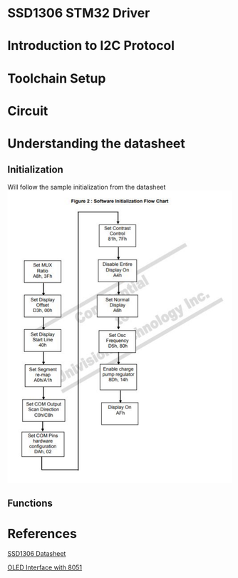 # SSD1306 STM32 Driver

# Introduction to I2C Protocol

# Toolchain Setup

# Circuit

# Understanding the datasheet
## Initialization
Will follow the sample initialization from the datasheet
![alt text](https://github.com/lisali42/SSD1306-STM32-Driver/blob/master/ssd1306%20fflow.JPG)
## Functions

# References
[SSD1306 Datasheet](https://cdn-shop.adafruit.com/datasheets/SSD1306.pdf)

[OLED Interface with 8051](https://exploreembedded.com/wiki/OLED_Interface_With_8051)

